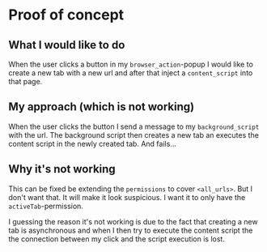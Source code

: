# Proof of concept

## What I would like to do

When the user clicks a button in my `browser_action`-popup I would like to
create a new tab with a new url and after that inject a `content_script` into
that page.

## My approach (which is not working)

When the user clicks the button I send a message to my `background_script` with
the url. The background script then creates a new tab an executes the content
script in the newly created tab. And fails...

## Why it's not working

This can be fixed be extending the `permissions` to cover `<all_urls>`. But I
don't want that. It will make it look suspicious. I want it to only have the
`activeTab`-permission.

I guessing the reason it's not working is due to the fact that creating a new
tab is asynchronous and when I then try to execute the content script the the
connection between my click and the script execution is lost.
